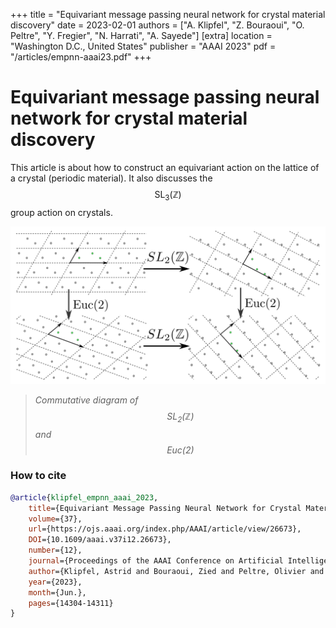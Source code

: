 +++
title = "Equivariant message passing neural network for crystal material discovery"
date = 2023-02-01
authors = ["A. Klipfel", "Z. Bouraoui", "O. Peltre", "Y. Fregier", "N. Harrati", "A. Sayede"]
[extra]
location = "Washington D.C., United States"
publisher = "AAAI 2023"
pdf = "/articles/empnn-aaai23.pdf"
+++

# Equivariant message passing neural network for crystal material discovery

This article is about how to construct an equivariant action on the lattice of a crystal (periodic material). It also discusses the $$\text{SL}_3(\mathbb{Z})$$ group action on crystals.

![commutative diagram](/images/articles/groups.svg)
> *Commutative diagram of $$\text{SL}_2(\mathbb{Z})$$ and $$\text{Euc}(2)$$*

### How to cite

```bibtex
@article{klipfel_empnn_aaai_2023,
    title={Equivariant Message Passing Neural Network for Crystal Material Discovery},
    volume={37},
    url={https://ojs.aaai.org/index.php/AAAI/article/view/26673},
    DOI={10.1609/aaai.v37i12.26673},
    number={12},
    journal={Proceedings of the AAAI Conference on Artificial Intelligence},
    author={Klipfel, Astrid and Bouraoui, Zied and Peltre, Olivier and Fregier, Yaël and Harrati, Najwa and Sayede, Adlane},
    year={2023},
    month={Jun.},
    pages={14304-14311}
}
```
